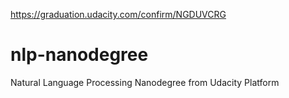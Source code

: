 https://graduation.udacity.com/confirm/NGDUVCRG

# nlp-nanodegree
Natural Language Processing Nanodegree from Udacity Platform
